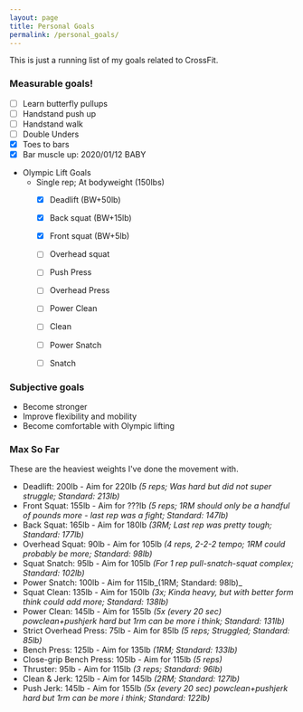 ```yaml
---
layout: page
title: Personal Goals
permalink: /personal_goals/
---
```


This is just a running list of my goals related to CrossFit.

### Measurable goals!
- [ ] Learn butterfly pullups
- [ ] Handstand push up
- [ ] Handstand walk
- [ ] Double Unders
- [X] Toes to bars
- [X] Bar muscle up: 2020/01/12 BABY
- Olympic Lift Goals
    - Single rep; At bodyweight (150lbs)
        - [X] Deadlift (BW+50lb)
        - [X] Back squat (BW+15lb)
        - [X] Front squat (BW+5lb)
        - [ ] Overhead squat
        - [ ] Push Press
        - [ ] Overhead Press
        - [ ] Power Clean
        - [ ] Clean
        - [ ] Power Snatch
        - [ ] Snatch


### Subjective goals
- Become stronger
- Improve flexibility and mobility
- Become comfortable with Olympic lifting


### Max So Far

These are the heaviest weights I've done the movement with.

- Deadlift: 200lb - Aim for 220lb _(5 reps; Was hard but did not super struggle; Standard: 213lb)_
- Front Squat: 155lb - Aim for ???lb _(5 reps; 1RM should only be a handful of pounds more - last rep was a fight; Standard: 147lb)_
- Back Squat: 165lb - Aim for 180lb _(3RM; Last rep was pretty tough; Standard: 177lb)_
- Overhead Squat: 90lb - Aim for 105lb _(4 reps, 2-2-2 tempo; 1RM could probably be more; Standard: 98lb)_
- Squat Snatch: 95lb - Aim for 105lb _(For 1 rep pull-snatch-squat complex; Standard: 102lb)_
- Power Snatch: 100lb - Aim for 115lb_(1RM; Standard: 98lb)_
- Squat Clean: 135lb - Aim for 150lb _(3x; Kinda heavy, but with better form think could add more; Standard: 138lb)_
- Power Clean: 145lb - Aim for 155lb _(5x (every 20 sec) powclean+pushjerk hard but 1rm can be more i think; Standard: 131lb)_
- Strict Overhead Press: 75lb - Aim for 85lb _(5 reps; Struggled; Standard: 85lb)_
- Bench Press: 125lb - Aim for 135lb _(1RM; Standard: 133lb)_
- Close-grip Bench Press: 105lb - Aim for 115lb _(5 reps)_
- Thruster: 95lb - Aim for 115lb _(3 reps; Standard: 96lb)_
- Clean & Jerk: 125lb - Aim for 145lb _(2RM; Standard: 127lb)_
- Push Jerk: 145lb - Aim for 155lb _(5x (every 20 sec) powclean+pushjerk hard but 1rm can be more i think; Standard: 122lb)_
